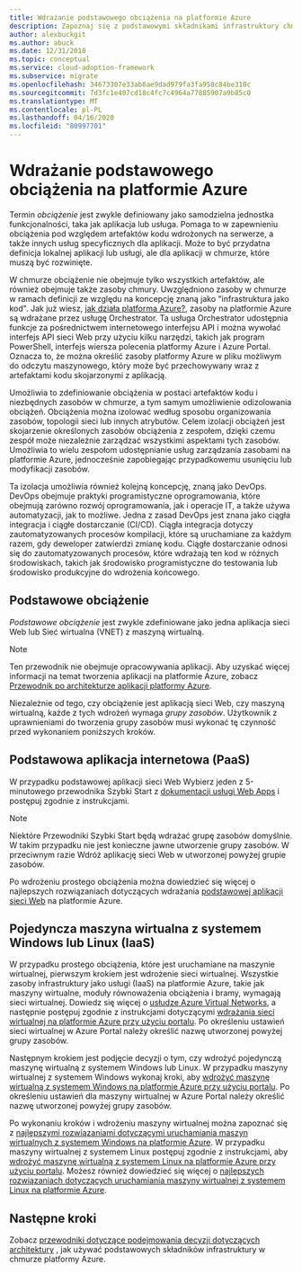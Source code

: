 ```yaml
---
title: Wdrażanie podstawowego obciążenia na platformie Azure
description: Zapoznaj się z podstawowymi składnikami infrastruktury chmurowej i podstawowymi obciążeniami, takimi jak podstawowe aplikacje sieci Web, pojedyncze maszyny wirtualne i sieci wirtualne.
author: alexbuckgit
ms.author: abuck
ms.date: 12/31/2018
ms.topic: conceptual
ms.service: cloud-adoption-framework
ms.subservice: migrate
ms.openlocfilehash: 34673307e33ab8ae9dad979fa3fa958c84be310c
ms.sourcegitcommit: 7d3fc1e407cd18c4fc7c4964a77885907a9b85c0
ms.translationtype: MT
ms.contentlocale: pl-PL
ms.lasthandoff: 04/16/2020
ms.locfileid: "80997701"
---
```

# <a name="deploy-a-basic-workload-in-azure"></a>Wdrażanie podstawowego obciążenia na platformie Azure

Termin *obciążenie* jest zwykle definiowany jako samodzielna jednostka funkcjonalności, taka jak aplikacja lub usługa. Pomaga to w zapewnieniu obciążenia pod względem artefaktów kodu wdrożonych na serwerze, a także innych usług specyficznych dla aplikacji. Może to być przydatna definicja lokalnej aplikacji lub usługi, ale dla aplikacji w chmurze, które muszą być rozwinięte.

W chmurze obciążenie nie obejmuje tylko wszystkich artefaktów, ale również obejmuje także zasoby chmury. Uwzględniono zasoby w chmurze w ramach definicji ze względu na koncepcję znaną jako "infrastruktura jako kod". Jak już wiesz, [jak działa platforma Azure?](../../getting-started/what-is-azure.md), zasoby na platformie Azure są wdrażane przez usługę Orchestrator. Ta usługa Orchestrator udostępnia funkcje za pośrednictwem internetowego interfejsu API i można wywołać interfejs API sieci Web przy użyciu kilku narzędzi, takich jak program PowerShell, interfejs wiersza polecenia platformy Azure i Azure Portal. Oznacza to, że można określić zasoby platformy Azure w pliku możliwym do odczytu maszynowego, który może być przechowywany wraz z artefaktami kodu skojarzonymi z aplikacją.

Umożliwia to zdefiniowanie obciążenia w postaci artefaktów kodu i niezbędnych zasobów w chmurze, a tym samym umożliwienie odizolowania obciążeń. Obciążenia można izolować według sposobu organizowania zasobów, topologii sieci lub innych atrybutów. Celem izolacji obciążeń jest skojarzenie określonych zasobów obciążenia z zespołem, dzięki czemu zespół może niezależnie zarządzać wszystkimi aspektami tych zasobów. Umożliwia to wielu zespołom udostępnianie usług zarządzania zasobami na platformie Azure, jednocześnie zapobiegając przypadkowemu usunięciu lub modyfikacji zasobów.

Ta izolacja umożliwia również kolejną koncepcję, znaną jako DevOps. DevOps obejmuje praktyki programistyczne oprogramowania, które obejmują zarówno rozwój oprogramowania, jak i operacje IT, a także używa automatyzacji, jak to możliwe. Jedna z zasad DevOps jest znana jako ciągła integracja i ciągłe dostarczanie (CI/CD). Ciągła integracja dotyczy zautomatyzowanych procesów kompilacji, które są uruchamiane za każdym razem, gdy deweloper zatwierdzi zmianę kodu. Ciągłe dostarczanie odnosi się do zautomatyzowanych procesów, które wdrażają ten kod w różnych środowiskach, takich jak środowisko programistyczne do testowania lub środowisko produkcyjne do wdrożenia końcowego.

## <a name="basic-workload"></a>Podstawowe obciążenie

*Podstawowe obciążenie* jest zwykle zdefiniowane jako jedna aplikacja sieci Web lub Sieć wirtualna (VNET) z maszyną wirtualną.

> [!NOTE]
> Ten przewodnik nie obejmuje opracowywania aplikacji. Aby uzyskać więcej informacji na temat tworzenia aplikacji na platformie Azure, zobacz [Przewodnik po architekturze aplikacji platformy Azure](https://docs.microsoft.com/azure/architecture/guide).

Niezależnie od tego, czy obciążenie jest aplikacją sieci Web, czy maszyną wirtualną, każde z tych wdrożeń wymaga *grupy zasobów*. Użytkownik z uprawnieniami do tworzenia grupy zasobów musi wykonać tę czynność przed wykonaniem poniższych kroków.

## <a name="basic-web-application-paas"></a>Podstawowa aplikacja internetowa (PaaS)

W przypadku podstawowej aplikacji sieci Web Wybierz jeden z 5-minutowego przewodnika Szybki Start z [dokumentacji usługi Web Apps](https://docs.microsoft.com/azure/app-service) i postępuj zgodnie z instrukcjami.

> [!NOTE]
> Niektóre Przewodniki Szybki Start będą wdrażać grupę zasobów domyślnie. W takim przypadku nie jest konieczne jawne utworzenie grupy zasobów. W przeciwnym razie Wdróż aplikację sieci Web w utworzonej powyżej grupie zasobów.

Po wdrożeniu prostego obciążenia można dowiedzieć się więcej o najlepszych rozwiązaniach dotyczących wdrażania [podstawowej aplikacji sieci Web](https://docs.microsoft.com/azure/architecture/reference-architectures/app-service-web-app/basic-web-app) na platformie Azure.

## <a name="single-windows-or-linux-vm-iaas"></a>Pojedyncza maszyna wirtualna z systemem Windows lub Linux (IaaS)

W przypadku prostego obciążenia, które jest uruchamiane na maszynie wirtualnej, pierwszym krokiem jest wdrożenie sieci wirtualnej. Wszystkie zasoby infrastruktury jako usługi (IaaS) na platformie Azure, takie jak maszyny wirtualne, moduły równoważenia obciążenia i bramy, wymagają sieci wirtualnej. Dowiedz się więcej o [usłudze Azure Virtual Networks](https://docs.microsoft.com/azure/virtual-network/virtual-networks-overview), a następnie postępuj zgodnie z instrukcjami dotyczącymi [wdrażania sieci wirtualnej na platformie Azure przy użyciu portalu](https://docs.microsoft.com/azure/virtual-network/quick-create-portal). Po określeniu ustawień sieci wirtualnej w Azure Portal należy określić nazwę utworzonej powyżej grupy zasobów.

Następnym krokiem jest podjęcie decyzji o tym, czy wdrożyć pojedynczą maszynę wirtualną z systemem Windows lub Linux. W przypadku maszyny wirtualnej z systemem Windows wykonaj kroki, aby [wdrożyć maszynę wirtualną z systemem Windows na platformie Azure przy użyciu portalu](https://docs.microsoft.com/azure/virtual-machines/windows/quick-create-portal). Po określeniu ustawień dla maszyny wirtualnej w Azure Portal należy określić nazwę utworzonej powyżej grupy zasobów.

Po wykonaniu kroków i wdrożeniu maszyny wirtualnej można zapoznać się z [najlepszymi rozwiązaniami dotyczącymi uruchamiania maszyn wirtualnych z systemem Windows na platformie Azure](https://docs.microsoft.com/azure/architecture/reference-architectures/virtual-machines-windows/single-vm). W przypadku maszyny wirtualnej z systemem Linux postępuj zgodnie z instrukcjami, aby [wdrożyć maszynę wirtualną z systemem Linux na platformie Azure przy użyciu portalu](https://docs.microsoft.com/azure/virtual-machines/linux/quick-create-portal). Możesz również dowiedzieć się więcej o [najlepszych rozwiązaniach dotyczących uruchamiania maszyny wirtualnej z systemem Linux na platformie Azure](https://docs.microsoft.com/azure/architecture/reference-architectures/virtual-machines-linux/single-vm).

## <a name="next-steps"></a>Następne kroki

Zobacz [przewodniki dotyczące podejmowania decyzji dotyczących architektury](../../decision-guides/index.md) , jak używać podstawowych składników infrastruktury w chmurze platformy Azure.
